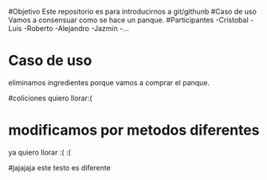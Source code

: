 #Objetivo
Este repositorio es para introducirnos a git/githunb
#Caso de uso
Vamos a consensuar como se hace un panque.
#Participantes
-Cristobal
-Luis
-Roberto
-Alejandro
-Jazmin
-...

# Caso de uso 

eliminamos ingredientes porque vamos a comprar el panque.
 
 
 #coliciones 
 quiero llorar:(

# modificamos por metodos diferentes
ya quiero llorar :( :(

#jajajaja
este testo es diferente
